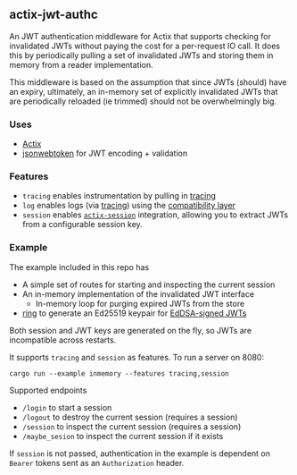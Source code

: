 ## actix-jwt-authc

An JWT authentication middleware for Actix that supports checking for invalidated JWTs without paying the cost for a per-request
IO call. It does this by periodically pulling a set of invalidated JWTs and storing them in memory from a reader implementation. 

This middleware is based on the assumption that since JWTs (should) have an expiry, ultimately, an in-memory set of 
explicitly invalidated JWTs that are periodically reloaded (ie trimmed) should not be overwhelmingly big.

### Uses
- [Actix](https://actix.rs)
- [jsonwebtoken](https://github.com/Keats/jsonwebtoken) for JWT encoding + validation

### Features

- `tracing` enables instrumentation by pulling in [tracing](https://github.com/tokio-rs/tracing)
- `log` enables logs (via [tracing](https://github.com/tokio-rs/tracing)) using the [compatibility layer](https://docs.rs/tracing-log/latest/tracing_log/#convert-tracing-events-to-logs)
- `session` enables [`actix-session`](https://crates.io/crates/actix-session) integration, allowing you to extract
  JWTs from a configurable session key.

### Example

The example included in this repo has

- A simple set of routes for starting and inspecting the current session
- An in-memory implementation of the invalidated JWT interface
  - In-memory loop for purging expired JWTs from the store
- [ring](https://github.com/briansmith/ring) to generate an Ed25519 keypair for [EdDSA-signed JWTs](https://www.scottbrady91.com/jose/jwts-which-signing-algorithm-should-i-use)

Both session and JWT keys are generated on the fly, so JWTs are incompatible across restarts.

It supports `tracing` and `session` as features. To run a server on 8080:

```shell
cargo run --example inmemory --features tracing,session
```

Supported endpoints

- `/login` to start a session
- `/logout` to destroy the current session (requires a session)
- `/session` to inspect the current session (requires a session)
- `/maybe_sesion` to inspect the current session if it exists

If `session` is not passed, authentication in the example is dependent on `Bearer` tokens sent as an `Authorization` header.

